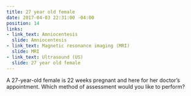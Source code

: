 ```yaml
---
title: 27 year old female
date: 2017-04-03 22:31:00 -04:00
position: 14
links:
- link_text: Amniocentesis
  slide: Amniocentesis
- link_text: Magnetic resonance imaging (MRI)
  slide: MRI
- link_text: Ultrasound (US)
  slide: 27 year old female
---
```


A 27-year-old female is 22 weeks pregnant and here for her doctor’s appointment. Which method of assessment would you like to perform?